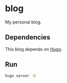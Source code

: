 # blog
My personal blog.

## Dependencies
This blog depends on [Hugo](https://gohugo.io/getting-started/installing/).

## Run
```bash
hugo server -D
```

